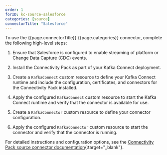 ```yaml
---
order: 1
forID: kc-source-salesforce
categories: [source]
connectorTitle: "Salesforce"
---
```


To use the {{page.connectorTitle}} {{page.categories}} connector, complete the following high-level steps:

1. Ensure that Salesforce is configured to enable streaming of platform or Change Data Capture (CDC) events.

1. Install the Connectivity Pack as part of your Kafka Connect deployment.

1. Create a `KafkaConnect` custom resource to define your Kafka Connect runtime and include the configuration, certificates, and connectors for the Connectivity Pack installed.

1. Apply the configured `KafkaConnect` custom resource to start the Kafka Connect runtime and verify that the connector is available for use.   
        
1. Create a `KafkaConnector` custom resource to define your connector configuration.

1. Apply the configured `KafkaConnector` custom resource to start the connector and verify that the connector is running.

For detailed instructions and configuration options, see the [Connectivity Pack source connector documentation](https://github.com/ibm-messaging/connectivity-pack-kafka-connectors/blob/main/README.md){:target="_blank"}.